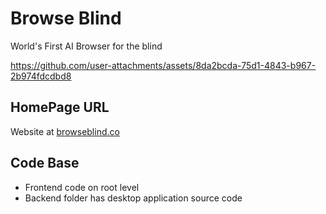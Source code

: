 # Browse Blind
World's First AI Browser for the blind

https://github.com/user-attachments/assets/8da2bcda-75d1-4843-b967-2b974fdcdbd8

## HomePage URL
Website at [browseblind.co](https://browseblind.co)

## Code Base
- Frontend code on root level
- Backend folder has desktop application source code
